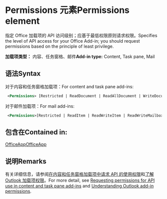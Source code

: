 # <a name="permissions-element"></a><span data-ttu-id="a20aa-101">Permissions 元素</span><span class="sxs-lookup"><span data-stu-id="a20aa-101">Permissions element</span></span>

<span data-ttu-id="a20aa-102">指定 Office 加载项的 API 访问级别；应基于最低权限原则请求权限。</span><span class="sxs-lookup"><span data-stu-id="a20aa-102">Specifies the level of API access for your Office Add-in; you should request permissions based on the principle of least privilege.</span></span>

<span data-ttu-id="a20aa-103">**加载项类型：** 内容、任务窗格、邮件</span><span class="sxs-lookup"><span data-stu-id="a20aa-103">**Add-in type:** Content, Task pane, Mail</span></span>

## <a name="syntax"></a><span data-ttu-id="a20aa-104">语法</span><span class="sxs-lookup"><span data-stu-id="a20aa-104">Syntax</span></span>

<span data-ttu-id="a20aa-105">对于内容和任务窗格加载项：</span><span class="sxs-lookup"><span data-stu-id="a20aa-105">For content and task pane add-ins:</span></span>

```XML
 <Permissions> [Restricted | ReadDocument | ReadAllDocument | WriteDocument | ReadWriteDocument]</Permissions>
```

<span data-ttu-id="a20aa-106">对于邮件加载项：</span><span class="sxs-lookup"><span data-stu-id="a20aa-106">For mail add-ins:</span></span>

```XML
 <Permissions>[Restricted | ReadItem | ReadWriteItem | ReadWriteMailbox]</Permissions>
```

## <a name="contained-in"></a><span data-ttu-id="a20aa-107">包含在</span><span class="sxs-lookup"><span data-stu-id="a20aa-107">Contained in:</span></span>

[<span data-ttu-id="a20aa-108">OfficeApp</span><span class="sxs-lookup"><span data-stu-id="a20aa-108">OfficeApp</span></span>](officeapp.md)

## <a name="remarks"></a><span data-ttu-id="a20aa-109">说明</span><span class="sxs-lookup"><span data-stu-id="a20aa-109">Remarks</span></span>

<span data-ttu-id="a20aa-110">有关详细信息，请参阅[在内容和任务窗格加载项中请求 API 的使用权限](https://docs.microsoft.com/office/dev/add-ins/develop/requesting-permissions-for-api-use-in-content-and-task-pane-add-ins)和[了解 Outlook 加载项权限](https://docs.microsoft.com/outlook/add-ins/understanding-outlook-add-in-permissions)。</span><span class="sxs-lookup"><span data-stu-id="a20aa-110">For more detail, see [Requesting permissions for API use in content and task pane add-ins](https://docs.microsoft.com/office/dev/add-ins/develop/requesting-permissions-for-api-use-in-content-and-task-pane-add-ins) and [Understanding Outlook add-in permissions](https://docs.microsoft.com/outlook/add-ins/understanding-outlook-add-in-permissions).</span></span>

